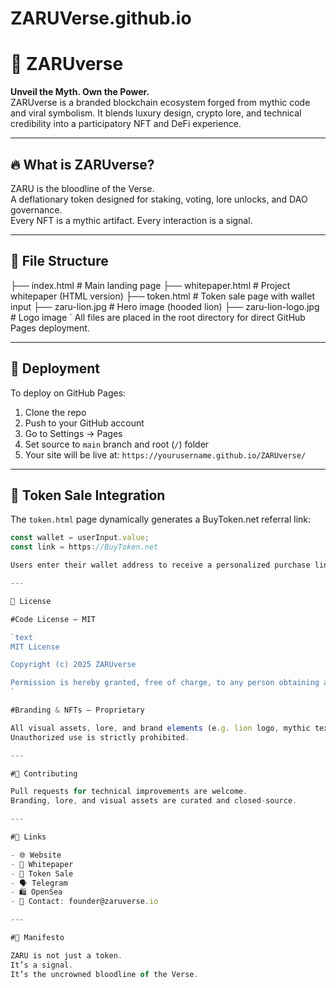 # ZARUVerse.github.io
# 🦁 ZARUverse

**Unveil the Myth. Own the Power.**  
ZARUverse is a branded blockchain ecosystem forged from mythic code and viral symbolism. It blends luxury design, crypto lore, and technical credibility into a participatory NFT and DeFi experience.

---

## 🔥 What is ZARUverse?

ZARU is the bloodline of the Verse.  
A deflationary token designed for staking, voting, lore unlocks, and DAO governance.  
Every NFT is a mythic artifact. Every interaction is a signal.

---
## 📁 File Structure

├── index.html              # Main landing page
├── whitepaper.html        # Project whitepaper (HTML version)
├── token.html             # Token sale page with wallet input
├── zaru-lion.jpg          # Hero image (hooded lion)
├── zaru-lion-logo.jpg     # Logo image
`
All files are placed in the root directory for direct GitHub Pages deployment.

---

## 🚀 Deployment

To deploy on GitHub Pages:

1. Clone the repo  
2. Push to your GitHub account  
3. Go to Settings → Pages  
4. Set source to `main` branch and root (`/`) folder  
5. Your site will be live at: `https://yourusername.github.io/ZARUverse/`

---

## 🛒 Token Sale Integration

The `token.html` page dynamically generates a BuyToken.net referral link:

```js
const wallet = userInput.value;
const link = https://BuyToken.net

Users enter their wallet address to receive a personalized purchase link.

---

📜 License

#Code License — MIT

`text
MIT License

Copyright (c) 2025 ZARUverse

Permission is hereby granted, free of charge, to any person obtaining a copy...
`

#Branding & NFTs — Proprietary

All visual assets, lore, and brand elements (e.g. lion logo, mythic texts, NFT designs) are protected under ZARUverse IP.  
Unauthorized use is strictly prohibited.

---

#🤝 Contributing

Pull requests for technical improvements are welcome.  
Branding, lore, and visual assets are curated and closed-source.

---

#📡 Links

- 🌐 Website  
- 📜 Whitepaper  
- 🛒 Token Sale  
- 🗣️ Telegram  
- 🛍️ OpenSea  
- 📧 Contact: founder@zaruverse.io

---

#🧠 Manifesto

ZARU is not just a token.  
It’s a signal.  
It’s the uncrowned bloodline of the Verse.
